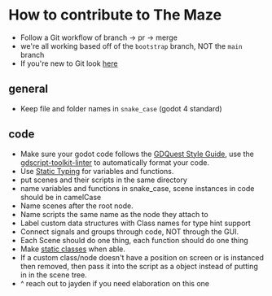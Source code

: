 # How to contribute to The Maze
- Follow a Git workflow of branch -> pr -> merge
- we're all working based off of the ``bootstrap`` branch, NOT the ``main`` branch
- If you're new to Git look [here](https://docs.github.com/en/get-started/quickstart/contributing-to-projects)

## general
- Keep file and folder names in `snake_case` (godot 4 standard)

## code
- Make sure your godot code follows the [GDQuest Style Guide](https://gdquest.gitbook.io/gdquests-guidelines/godot-gdscript-guidelines), use the [gdscript-toolkit-linter](https://github.com/Scony/godot-gdscript-toolkit) to automatically format your code.
- Use [Static Typing](https://docs.godotengine.org/en/latest/tutorials/scripting/gdscript/static_typing.html) for variables and functions.
- put scenes and their scripts in the same directory
- name variables and functions in snake_case, scene instances in code should be in camelCase
- Name scenes after the root node.
- Name scripts the same name as the node they attach to
- Label custom data structures with Class names for type hint support
- Connect signals and groups through code, NOT through the GUI.
- Each Scene should do one thing, each function should do one thing
- Make [static classes](https://godottutorials.com/courses/introduction-to-gdscript/godot-tutorials-gdscript-20/) when able.
- If a custom class/node doesn't have a position on screen or is instanced then removed, then pass it into the script as a object instead of putting in in the scene tree.
- ^ reach out to jayden if you need elaboration on this one